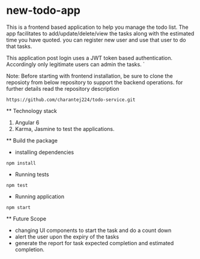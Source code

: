 # new-todo-app

This is a frontend based application to help you manage the todo list. The app facilitates to add/update/delete/view the tasks along with the estimated time you have quoted. you can register new user and use that user to do that tasks. 

This application post login uses a JWT token based authentication. Accordingly only legitimate users can admin the tasks.   `   

Note: Before starting with frontend installation, be sure to clone the reposioty from below repository to support the backend operations. for further details read the repository description
```
https://github.com/charantej224/todo-service.git
```

** Technology stack
1. Angular 6
2. Karma, Jasmine to test the applications.

** Build the package
* installing dependencies
```
npm install
```
* Running tests
```
npm test
```
* Running application
```
npm start
```

** Future Scope
* changing UI components to start the task and do a count down
* alert the user upon the expiry of the tasks
* generate the report for task expected completion and estimated completion.
